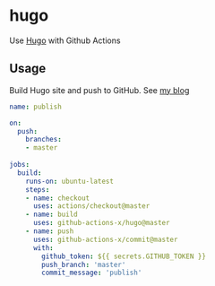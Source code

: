 # hugo

Use [Hugo](https://gohugo.io) with Github Actions

## Usage

Build Hugo site and push to GitHub. See [my blog](https://github.com/rusnasonov/blog)

```yaml
name: publish

on:
  push:
    branches:
    - master
    
jobs:
  build:
    runs-on: ubuntu-latest
    steps:
    - name: checkout
      uses: actions/checkout@master
    - name: build
      uses: github-actions-x/hugo@master
    - name: push
      uses: github-actions-x/commit@master
      with:
        github_token: ${{ secrets.GITHUB_TOKEN }}
        push_branch: 'master'
        commit_message: 'publish'
```